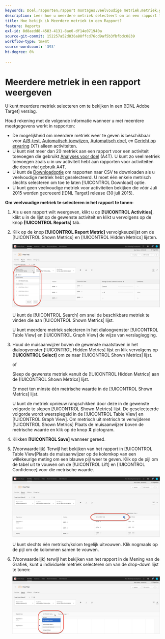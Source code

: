 ```yaml
---
keywords: Doel;rapporten;rapport montages;veelvoudige metriek;metriek;getoonde metriek;verborgen metriek
description: Leer hoe u meerdere metriek selecteert om in een rapport te bekijken met Adobe Target.
title: Hoe bekijk ik Meerdere metriek in een Rapport?
feature: Reports
exl-id: 8d8aedd8-4583-4131-8ae0-df14e071940a
source-git-commit: 152257a52d836a88ffcd76cd9af5b3fbfbdc0839
workflow-type: tm+mt
source-wordcount: '393'
ht-degree: 0%

---
```


# Meerdere metriek in een rapport weergeven

U kunt meerdere metriek selecteren om te bekijken in een [!DNL Adobe Target] verslag.

Houd rekening met de volgende informatie wanneer u met meerdere meetgegevens werkt in rapporten:

* De mogelijkheid om meerdere metriek weer te geven is beschikbaar voor [A/B-test](/help/main/c-activities/t-test-ab/test-ab.md), [Automatisch toewijzen](/help/main/c-activities/automated-traffic-allocation/automated-traffic-allocation.md), [Automatisch doel](/help/main/c-activities/auto-target/auto-target-to-optimize.md), en [Gericht op ervaring](/help/main/c-activities/t-experience-target/experience-target.md) (XT) alleen activiteiten.
* U kunt niet meer dan 20 metriek aan een rapport voor een activiteit toevoegen die gebruikt [Analyses voor doel](/help/main/c-integrating-target-with-mac/a4t/a4t.md) (A4T). U kunt zo veel metriek toevoegen zoals u in uw activiteit hebt aan rapporten voor activiteiten die doen *niet* gebruik A4T.
* U kunt de [Downloadoptie](/help/main/c-reports/downloading-data-in-csv-file.md) om rapporten naar CSV te downloaden als u veelvoudige metriek hebt geselecteerd. U moet één enkele metrisch slechts selecteren om toe te laten [!UICONTROL Download] optie.
* U kunt geen veelvoudige metriek voor activiteiten bekijken die vóór Juli 2015 worden gecreeerd [!DNL Target] release (30 juli 2015).

**Om veelvoudige metriek te selecteren in het rapport te tonen:**

1. Als u een rapport wilt weergeven, klikt u op **[!UICONTROL Activities]**, klikt u in de lijst op de gewenste activiteit en klikt u vervolgens op de knop **[!UICONTROL Reports]** tab.
1. Klik op de knop **[!UICONTROL Report Metric]** vervolgkeuzelijst om de [!UICONTROL Shown Metrics] en [!UICONTROL Hidden Metrics] lijsten.

   ![](assets/multiple_metrics.png)

   U kunt de [!UICONTROL Search] om snel de beschikbare metriek te vinden die aan [!UICONTROL Shown Metrics] lijst.

   U kunt meerdere metriek selecteren in het dialoogvenster [!UICONTROL Table View] en [!UICONTROL Graph View] de wijze van verslaglegging.

1. Houd de muisaanwijzer boven de gewenste maatstaven in het dialoogvenster [!UICONTROL Hidden Metrics] lijst en klik vervolgens op **[!UICONTROL Select]** om ze naar [!UICONTROL Shown Metrics] lijst.

   of

   Sleep de gewenste metriek vanuit de [!UICONTROL Hidden Metrics] aan de [!UICONTROL Shown Metrics] lijst.

   Er moet ten minste één metrische waarde in de [!UICONTROL Shown Metrics] lijst.

   U kunt de metriek opnieuw rangschikken door deze in de gewenste volgorde te slepen [!UICONTROL Shown Metrics] lijst. De geselecteerde volgorde wordt weerspiegeld in de [!UICONTROL Table View] en [!UICONTROL Graph View]. Om metrisch uit metrisch te verwijderen [!UICONTROL Shown Metrics] Plaats de muisaanwijzer boven de metrische waarde en klik op de knop **X** pictogram.

1. Klikken **[!UICONTROL Save]** wanneer gereed.
1. (Voorwaardelijk) Terwijl het bekijken van het rapport in [!UICONTROL Table View]Plaats de muisaanwijzer op de kolomkop van een willekeurige meting om een blauwe pijl weer te geven. Klik op de pijl om de tabel uit te vouwen om de [!UICONTROL Lift] en [!UICONTROL Confidence] voor die metrische waarde.

   ![](assets/multiple_metrics_table.png)

   U kunt slechts één metrisch/kolom tegelijk uitvouwen. Klik nogmaals op de pijl om de kolommen samen te vouwen.

1. (Voorwaardelijk) terwijl het bekijken van het rapport in de Mening van de Grafiek, kunt u individuele metriek selecteren om van de drop-down lijst te tonen:

   ![](assets/multiple_metrics_graph.png)
